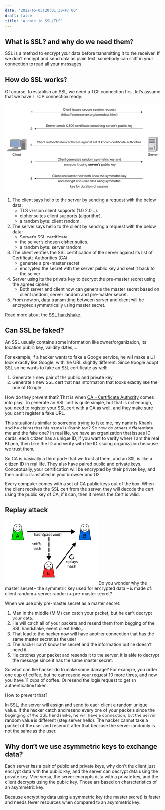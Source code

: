 ```yaml
---
date: '2022-06-05T20:01:30+07:00'
draft: false
title: 'A note in SSL/TLS'
---
```

## What is SSL? and why do we need them?
SSL is a method to encrypt your data before transmitting it to the receiver. If we don’t encrypt and send data as plain text, somebody can sniff in your connection to read all your messages.

## How do SSL works?
Of course, to establish an SSL, we need a TCP connection first, let’s assume that we have a TCP connection ready.

![](ssl-connection.png 'How an SSL connection is established')

1. The client says hello to the server by sending a request with the below data:
    - TLS version client supports (1.0 2.0 ..).
    - cipher suites client supports (algorithm).
    - a random byte: client random.
2. The server says hello to the client by sending a request with the below data:
    - Server’s SSL certificate.
    - the server’s chosen cipher suites.
    - a random byte: server random.
3. The client verifies the SSL certification of the server against its list of Certificate Authorities (CA)
    - generate a pre-master secret
    - encrypted the secret with the server public key and sent it back to the server
4. Server using its the private key to decrypt the pre-master secret using the agreed cipher.
    - Both server and client now can generate the master secret based on client random, server random and pre-master secret.
5. From now on, data transmitting between server and client will be encrypted symmetrically using master secret.

Read more about the [SSL handshake](https://www.acunetix.com/blog/articles/establishing-tls-ssl-connection-part-5/).

## Can SSL be faked?
An SSL usually contains some information like owner/organization, its location public key, validity dates,…

For example, if a hacker wants to fake a Google service, he will make a UI look exactly like Google, with the URL slightly different. Since Google adopt SSL so he wants to fake an SSL certificate as well:
1. Generate a new pair of the public and private key
2. Generate a new SSL cert that has information that looks exactly like the one of Google

How do they prevent that? That is when [CA – Certificate Authority](https://www.techtarget.com/searchsecurity/definition/certificate-authority) comes into play. To generate an SSL cert is quite simple, but that is not enough, you need to register your SSL cert with a CA as well, and they make sure you can’t register a fake URL.

This situation is similar to someone trying to fake me, my name is Khanh and he claims that his name is Khanh too? So how do others differentiate me and the fake one? In real life, we have an organization that issues ID cards, each citizen has a unique ID, if you want to verify where I am the real Khanh, then take the ID and verify with the ID issuing organization because we trust them.

So CA is basically a third party that we trust at them, and an SSL is like a citizen ID in real life. They also have paired public and private keys. Conceptually, your certification will be encrypted by their private key, and their public is installed in your browser and OS.

Every computer comes with a set of CA public keys out of the box. When the client receives the SSL cert from the server, they will decode the cert using the public key of CA, if it can, then it means the Cert is valid.

## Replay attack
![](replay-attack.png 'Replay Attack')
Do you wonder why the master secret – the symmetric key used for encrypted data – is made of: client random + server random + pre-master secret?

When we use only pre-master secret as a master secret:
1. Man in the middle (MiM) can catch your packet, but he can’t decrypt your data.
2. He will catch all of your packets and resend them from begging of the SSL handshake, event client hello,…
3. That lead to the hacker now will have another connection that has the same master secret as the user
4. The hacker can’t know the secret and the information but he doesn’t need it.
5. He catches your packet and resends it to the server, it is able to decrypt the message since it has the same master secret.

So what can the hacker do to make some damage? For example, you order one cup of coffee, but he can resend your request 10 more times, and now you have 11 cups of coffee. Or resend the login request to get an authentication token.

How to prevent that?

In SSL, the server will assign and send to each client a random unique value. If the hacker catch and resend every one of your packets since the beginging of the SSL handshake, he will have a connection, but the server random value is different (step server hello). The hacker cannot take a packet of the user and resend it after that because the server randomly is not the same as the user.

## Why don’t we use asymmetric keys to exchange data?
Each server has a pair of public and private keys, why don’t the client just encrypt data with the public key, and the server can decrypt data using the private key. Vice versa, the server encrypts data with a private key, and the client decrypts using the public key. Those are based on characteristics of an asymmetric key.

Because encrypting data using a symmetric key (the master secret) is faster and needs fewer resources when compared to an asymmetric key.
